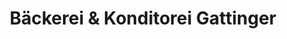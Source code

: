 ---
title: "Bäckerei & Konditorei Gattinger"
url: /muenchen/baeckerei-und-konditorei-gattinger/
shop: Bäckerei
---